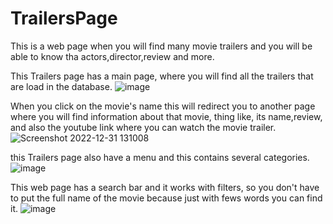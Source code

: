 # TrailersPage
This is a web page when you will find many movie trailers and you will be able to know tha actors,director,review and more.

This Trailers page has a main page, where you will find all the trailers that are load in the database.
![image](https://user-images.githubusercontent.com/107286072/210152192-b0e8fe6b-a8dd-47d0-840f-04bb6d936f3b.png)

When you click on the movie's name this will redirect you to another page where you will find information about that movie, thing like, its name,review, and also the youtube link where you can watch the movie trailer.
![Screenshot 2022-12-31 131008](https://user-images.githubusercontent.com/107286072/210150991-cd3f4e65-57e9-43e0-82c0-8c9777092b55.png)

this Trailers page also have a menu and this contains several categories.
![image](https://user-images.githubusercontent.com/107286072/210152221-4d1b3e98-a4f5-410d-8e90-d1427b4e9927.png)

This web page has a search bar and it works with filters, so you don't have to put the full name of the movie because  just with fews words you can find it.
![image](https://user-images.githubusercontent.com/107286072/210152206-be587d6b-6cf3-4312-8ed3-5d7bba03baf7.png)
